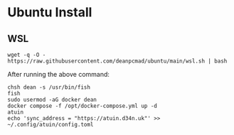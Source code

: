 # Ubuntu Install

## WSL

```
wget -q -O - https://raw.githubusercontent.com/deanpcmad/ubuntu/main/wsl.sh | bash
```

After running the above command:

```
chsh dean -s /usr/bin/fish
fish
sudo usermod -aG docker dean
docker compose -f /opt/docker-compose.yml up -d
atuin
echo 'sync_address = "https://atuin.d34n.uk"' >> ~/.config/atuin/config.toml
```
